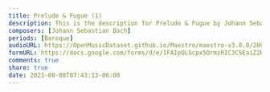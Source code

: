 ```yaml
---
title: Prelude & Fugue (1)
description: This is the description for Prelude & Fugue by Johann Sebastian Bach
composers: [Johann Sebastian Bach]
periods: [Baroque]
audioURL: https://OpenMusicDataset.github.io/Maestro/maestro-v3.0.0/2006/MIDI-Unprocessed_17_R1_2006_01-06_ORIG_MID--AUDIO_17_R1_2006_01_Track01_wav.midi
formURL: https://docs.google.com/forms/d/e/1FAIpQLScpx5OrmzRIC3C5EaiZ2Klhxyv_kTSCVv-W93_oi9jcEr-EVQ/viewform
comments: true
share: true
date: 2021-08-08T07:43:13-06:00
---
```

